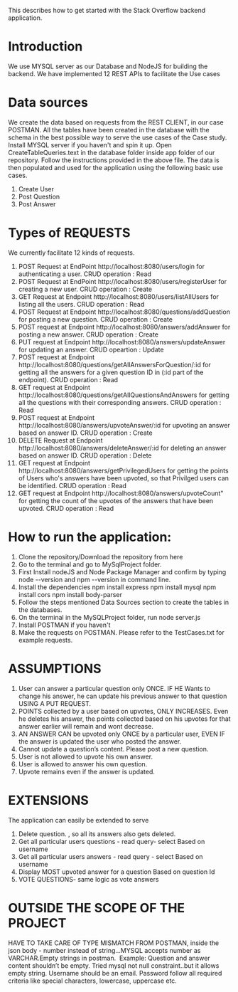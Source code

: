 This describes how to get started with the Stack Overflow backend application.

# Introduction
We use MYSQL server as our Database and NodeJS for building the backend.
We have implemented 12 REST APIs to facilitate the Use cases

# Data sources
We create the data based on requests from the REST CLIENT, in our case POSTMAN.
All the tables have been created in the database with the schema in the best 
possible way to serve the use cases of the Case study. 
Install MYSQL server if you haven't and spin it up.
Open CreateTableQueries.text in the database folder inside app folder of our repository.
Follow the instructions provided in the above file.
The data is then populated and used for the application using the following basic use cases.
1) Create User
2) Post Question
3) Post Answer

# Types of REQUESTS
We currently facilitate 12 kinds of requests.
1) POST Request at EndPoint http://localhost:8080/users/login for authenticating a user. CRUD operation : Read
2) POST Request at EndPoint http://localhost:8080/users/registerUser for creating a new user. CRUD operation : Create
3) GET Request at Endpoint http://localhost:8080/users/listAllUsers for listing all the users. CRUD operation : Read
4) POST Request at Endpoint http://localhost:8080/questions/addQuestion for posting a new question. CRUD operation : Create
5) POST request at Endpoint http://localhost:8080/answers/addAnswer for posting a new answer. CRUD operation : Create
6) PUT request at Endpoint http://localhost:8080/answers/updateAnswer for updating an answer. CRUD opeartion : Update
7) POST request at Endpoint http://localhost:8080/questions/getAllAnswersForQuestion/:id for getting all the answers for a given question ID in (:id part of the endpoint). CRUD operation : Read
8) GET request at Endpoint http://localhost:8080/questions/getAllQuestionsAndAnswers for getting all the questions with their corresponding answers. CRUD operation : Read
9) POST request at Endpoint http://localhost:8080/answers/upvoteAnswer/:id for upvoting an answer based on answer ID. CRUD operation : Create
10) DELETE Request at Endpoint http://localhost:8080/answers/deleteAnswer/:id for deleting an answer based on answer ID. CRUD operation : Delete
11) GET request at Endpoint http://localhost:8080/answers/getPrivilegedUsers for getting the points of Users who's answers have been upvoted, so that Privilged users can be identified. CRUD operation : Read
12) GET request at Endpoint http://localhost:8080/answers/upvoteCount" for getting the count of the upvotes of the answers that have been upvoted. CRUD operation : Read

# How to run the application:
1) Clone the repository/Download the repository from here
2) Go to the terminal and go to MySqlProject folder.
3) First Install nodeJS and Node Package Manager and confirm by typing node --version and npm --version in command line. 
4) Install the dependencies
    npm install express
    npm install mysql
    npm install cors
    npm install body-parser
5) Follow the steps mentioned Data Sources section to create the tables in the databases.
6) On the terminal in the MySQLProject folder, run node server.js
7) Install POSTMAN if you haven't
8) Make the requests on POSTMAN. Please refer to the TestCases.txt for example requests.

# ASSUMPTIONS 
1) User can answer a particular question only ONCE. IF HE Wants to change his answer, he can update his previous answer to that question USING A PUT REQUEST.
2) POINTS collected by a user based on upvotes, ONLY INCREASES. Even he deletes his answer, the points collected based on his upvotes for that answer earlier will remain and wont decrease.
3) AN ANSWER CAN be upvoted only ONCE by a particular user, EVEN IF the answer is updated the user who posted the answer.
4) Cannot update a question’s content. Please post a new question.
5) User is not allowed to upvote his own answer.
6) User is allowed to answer his own question.
7) Upvote remains even if the answer is updated.

# EXTENSIONS
The application can easily be extended to serve
1) Delete question. , so all its answers also gets deleted.
2) Get all particular users questions - read query- select Based on username
3) Get all particular users answers - read query - select Based on username
4) Display MOST upvoted answer for a question Based on question Id
5) VOTE QUESTIONS- same logic as vote answers

# OUTSIDE THE SCOPE OF THE PROJECT
HAVE TO TAKE CARE OF TYPE MISMATCH FROM POSTMAN, inside the json body - number instead of string…MYSQL accepts number as VARCHAR.Empty strings in postman. 
Example: Question and answer content shouldn’t be empty. Tried mysql not null constraint..but it allows empty string.
Username should be an email.
Password follow all required criteria like special characters, lowercase, uppercase etc. 
